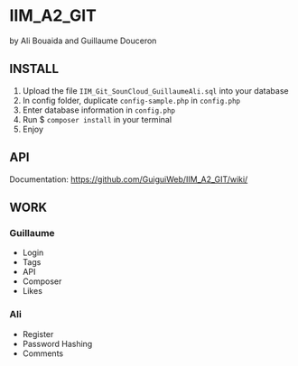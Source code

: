 # IIM_A2_GIT 
by Ali Bouaida and Guillaume Douceron


## INSTALL
1. Upload the file `IIM_Git_SounCloud_GuillaumeAli.sql` into your database
2. In config folder, duplicate `config-sample.php` in `config.php` 
3. Enter database information in `config.php`
4. Run $ `composer install` in your terminal
5. Enjoy


## API
Documentation: https://github.com/GuiguiWeb/IIM_A2_GIT/wiki/


## WORK

### Guillaume
* Login
* Tags
* API
* Composer
* Likes

### Ali
* Register
* Password Hashing
* Comments